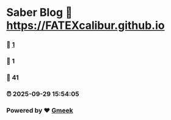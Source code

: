 # Saber Blog :link: https://FATEXcalibur.github.io 
### :page_facing_up: [1](https://FATEXcalibur.github.io/tag.html) 
### :speech_balloon: 1 
### :hibiscus: 41 
### :alarm_clock: 2025-09-29 15:54:05 
### Powered by :heart: [Gmeek](https://github.com/Meekdai/Gmeek)
